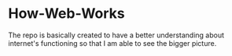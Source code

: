 # How-Web-Works
The repo is basically created to have a better understanding about internet's functioning so that I am able to see the bigger picture.
